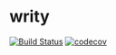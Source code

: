 # writy

[![Build Status](https://travis-ci.com/aliciawyy/writy.svg?branch=master)](https://travis-ci.com/aliciawyy/writy)
[![codecov](https://codecov.io/gh/aliciawyy/writy/branch/master/graph/badge.svg)](https://codecov.io/gh/aliciawyy/writy)